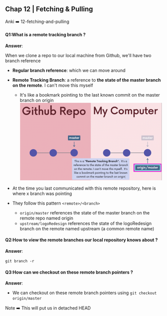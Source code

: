 ## Chap 12 | Fetching & Pulling

Anki ➡️ 12-fetching-and-pulling

#### Q1:What is a remote tracking branch ? 

**Answer**:

When we clone a repo to our local machine from Github, we'll have two branch reference

- **Regular branch reference**: which we can move around
- **Remote Tracking Branch**: a reference to **the state of the master branch on the remote**. I can't move this myself
  - It's like a bookmark pointing to the last known commit on the master branch on origin![zz-remote-tracking-branch](../../Assets/zz-remote-tracking-branch.png)

- At the time you last communicated with this remote repository, here is where x branch was pointing
- They follow this pattern `<remote>/<branch>`
  - `origin/master` references the state of the master branch on the remote repo named origin
  - `upstream/logoRedesign` references the state of the logoRedesign branch on the remote named upstream (a common remote name)

#### Q2:How to view the remote branches our local repository knows about ? 

**Answer**:

`git branch -r`

#### Q3:How can we checkout on these remote branch pointers ? 

**Answer**:

- We can checkout on these remote branch pointers using `git checkout origin/master`

Note ➡️ This will put us in detached HEAD